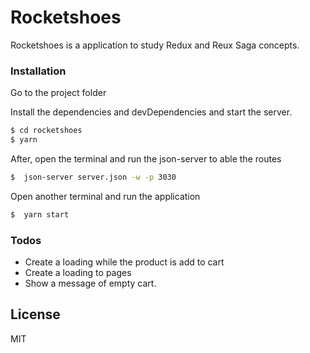 # Rocketshoes

Rocketshoes is a application to study Redux and Reux Saga concepts. 

### Installation

Go to the project folder 

Install the dependencies and devDependencies and start the server.

```sh
$ cd rocketshoes
$ yarn
```

After, open the terminal and run the json-server to able the routes 

```sh
$  json-server server.json -w -p 3030
```

Open another terminal and run the application

```sh
$  yarn start
```

### Todos

 - Create a loading while the product is add to cart
 - Create a loading to pages
 - Show a message of empty cart.

License
----

MIT



